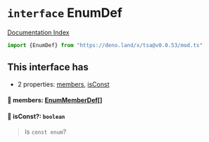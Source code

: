 # `interface` EnumDef

[Documentation Index](../README.md)

```ts
import {EnumDef} from "https://deno.land/x/tsa@v0.0.53/mod.ts"
```

## This interface has

- 2 properties:
[members](#-members-enummemberdef),
[isConst](#-isconst-boolean)


#### 📄 members: [EnumMemberDef](../interface.EnumMemberDef/README.md)\[]



#### 📄 isConst?: `boolean`

> Is `const enum`?



